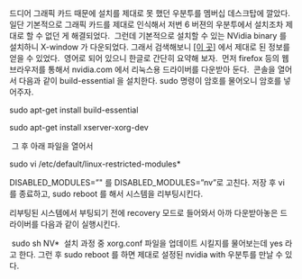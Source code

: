 드디어 그래픽 카드 때문에 설치를 제대로 못 했던 우분투를 멤버십 데스크탑에 깔았다. 일단 기본적으로 그래픽 카드를 제대로 인식해서 저번 6 버젼의 우분투에서 설치조차 제대로 할 수 없던 게 해결되었다.
 그런데 기본적으로 설치할 수 있는 NVidia binary 를 설치하니 X-window 가 다운되었다. 그래서 검색해보니 [\[이 곳\]](http://www.ubuntugeek.com/how-to-fix-nvidia-acceleration-in-feisty-nvidia-8800-and-legacy-users.html) 에서 제대로 된 정보를 얻을 수 있었다.
 영어로 되어 있으니 한글로 간단히 요약해 보자.
 먼저 firefox 등의 웹브라우저를 통해서 nvidia.com 에서 리눅스용 드라이버를 다운받아 둔다.
 콘솔을 열어서 다음과 같이 build-essential 을 설치한다. sudo 명령이 암호를 물어오니 암호를 넣어주자.

sudo apt-get install build-essential

sudo apt-get install xserver-xorg-dev

 그 후 아래 파일을 열어서

sudo vi /etc/default/linux-restricted-modules\*

DISABLED\_MODULES=”" 를 DISABLED\_MODULES=”nv”로 고친다.
저장 후 vi 를 종료하고, sudo reboot 를 해서 시스템을 리부팅시킨다.

리부팅된 시스템에서 부팅되기 전에 recovery 모드로 들어와서 아까 다운받아놓은 드라이버를 다음과 같이 실행시킨다.

 sudo sh NV\*
 설치 과정 중 xorg.conf 파일을 업데이트 시킬지를 물어보는데 yes 라고 한다. 그런 후 sudo reboot 를 하면 제대로 설정된 nvidia with 우분투를 만날 수 있다.
